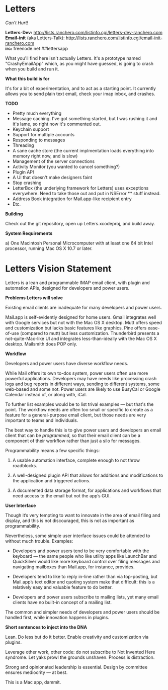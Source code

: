 Letters
=======

*Can't Hurt!*

**Letters-Dev:** http://lists.ranchero.com/listinfo.cgi/letters-dev-ranchero.com<br/>
**Email-init** (aka Letters-Talk): http://lists.ranchero.com/listinfo.cgi/email-init-ranchero.com<br/>
**irc:** freenode.net ##lettersapp

What you'll find here isn't actually Letters.  It's a prototype named "CrashyEmailApp" which, as you might have guessed, is going to crash when you build and run it.

**What this build is for**

It's for a bit of experimentation, and to act as a starting point.  It currently allows you to send plain text email, check your imap inbox, and crashes.

**TODO**

  - Pretty much everything
  - Message caching.  I've got something started, but I was rushing it and it's lame, so right now it's commented out.
  - Keychain support
  - Support for multiple accounts
  - Responding to messages
  - Threading
  - A sane cache store (the current implmentation loads everything into memory right now, and is slow)
  - Management of the server connections
  - Activity Monitor (you wanted to cancel something?)
  - Plugin API
  - A UI that doesn't make designers faint
  - Stop crashing
  - LetterBox (the underlying framework for Letters) uses exceptions everywhere.  Need to take those out and put in NSError ** stuff instead.
  - Address Book integration for Mail.app-like recipient entry
  - Etc.

**Building**

Check out the git repository, open up Letters.xcodeproj, and build away.

**System Requirements**

a) One Macintosh Personal Microcomputer with at least one 64 bit Intel processor, running Mac OS X 10.7 or later.


Letters Vision Statement
========================

Letters is a lean and programmable IMAP email client, with plugin and automation APIs, designed for developers and power users.

**Problems Letters will solve**

Existing email clients are inadequate for many developers and power users.

Mail.app is self-evidently designed for home users. Gmail integrates well with Google services but not with the Mac OS X desktop. Mutt offers speed and customization but lacks basic features like graphics. Pine offers ease-of-use (compared to mutt) but less customization. Thunderbird presents a not-quite-Mac-like UI and integrates less-than-ideally with the Mac OS X desktop. Mailsmith does POP only.

**Workflow**

Developers and power users have diverse workflow needs.

While Mail offers its own to-dos system, power users often use more powerful applications. Developers may have needs like processing crash logs and bug reports in different ways, sending to different systems, some web-based and some not. Power users are likely to use BusyCal or Google Calendar instead of, or along with, iCal.

To further list examples would be to list trival examples — but that's the point. The workflow needs are often too small or specific to create as a feature for a general-purpose email client, but those needs are very important to teams and individuals.

The best way to handle this is to give power users and developers an email client that can be *programmed*, so that their email client can be a component of their workflow rather than just a silo for messages.

Programmability means a few specific things:

1. A usable automation interface, complete enough to not throw roadblocks.

2. A well-designed plugin API that allows for additions and modifications to the application and triggered actions.

3. A documented data storage format, for applications and workflows that need access to the email but not the app’s GUI.

**User Interface**

Though it’s very tempting to want to innovate in the area of email filing and display, and this is not discouraged, this is not as important as programmability.

Nevertheless, some simple user interface issues could be attended to without much trouble. Examples:

- Developers and power users tend to be very comfortable with the keyboard — the same people who like utility apps like LaunchBar and QuickSilver would like more keyboard control over filing messages and navigating mailboxes than Mail.app, for instance, provides.

- Developers tend to like to reply in-line rather than via top-posting, but Mail.app’s text editor and quoting system make that difficult: this is a relatively easy and valuable feature to do better.

- Developers and power users subscribe to mailing lists, yet many email clients have no built-in concept of a mailing list.

The common and simpler needs of developers and power users should be handled first, while innovation happens in plugins.

**Short sentences to inject into the DNA**

Lean. Do less but do it better. Enable creativity and customization via plugins. 

Leverage other work, other code: do not subscribe to Not Invented Here syndrome. Let yaks prowl the grounds unshaven. Process is distraction.

Strong and opinionated leadership is essential. Design by committee ensures mediocrity — at best.

This is a Mac app, dammit.
